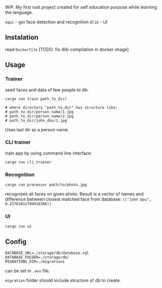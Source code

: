 WIP. My first rust project created for self education purpose while learning the language.

`equi`  - gor face detection and recognition 
`dlib`  - UI


## Instalation
read `Dockerfile` [TODO: fix dlib compilation in docker image]

## Usage

### Trainer

seed faces and data of few people to db:

```
cargo run train path_to_dir/

# where directory "path_to_dir" has structure like:
# path_to_dir/person_name/1.jpg
# path_to_dir/person_name/2.jpg
# path_to_dir/john_dou/1.jpg
```
Uses last dir as a person name.

### CLI trainer
train app by using command line interface:
```
cargo run cli_trainer
```

### Recognition
```
cargo run processor path/to/photo.jpg
```
recognizes all faces on given photo. Result is a vector of names and difference between closest matched face from database: `[("John Dou", 0.25761012784916366)]`

### UI
```
cargo run ui
```

## Config

```
DATABASE_URL=./storage/db/database.sql
DATABASE_FOLDER=./storage/db/
MIGRATIONS_DIR=./migrations
```
can be set in `.env` file.

`migration` folder should include structure of db to create.


